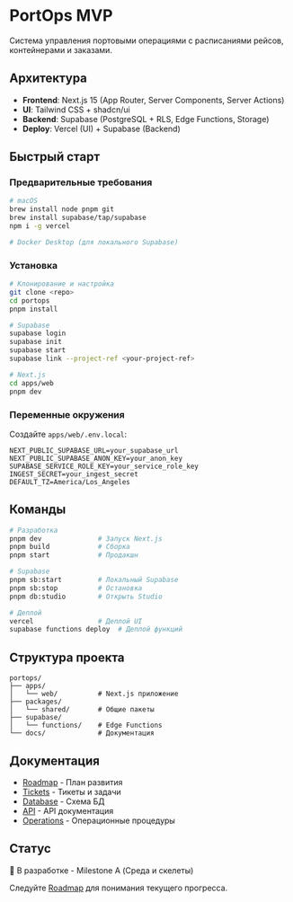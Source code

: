 # PortOps MVP

Система управления портовыми операциями с расписаниями рейсов, контейнерами и заказами.

## Архитектура

- **Frontend**: Next.js 15 (App Router, Server Components, Server Actions)
- **UI**: Tailwind CSS + shadcn/ui
- **Backend**: Supabase (PostgreSQL + RLS, Edge Functions, Storage)
- **Deploy**: Vercel (UI) + Supabase (Backend)

## Быстрый старт

### Предварительные требования

```bash
# macOS
brew install node pnpm git
brew install supabase/tap/supabase
npm i -g vercel

# Docker Desktop (для локального Supabase)
```

### Установка

```bash
# Клонирование и настройка
git clone <repo>
cd portops
pnpm install

# Supabase
supabase login
supabase init
supabase start
supabase link --project-ref <your-project-ref>

# Next.js
cd apps/web
pnpm dev
```

### Переменные окружения

Создайте `apps/web/.env.local`:

```env
NEXT_PUBLIC_SUPABASE_URL=your_supabase_url
NEXT_PUBLIC_SUPABASE_ANON_KEY=your_anon_key
SUPABASE_SERVICE_ROLE_KEY=your_service_role_key
INGEST_SECRET=your_ingest_secret
DEFAULT_TZ=America/Los_Angeles
```

## Команды

```bash
# Разработка
pnpm dev              # Запуск Next.js
pnpm build            # Сборка
pnpm start            # Продакшн

# Supabase
pnpm sb:start         # Локальный Supabase
pnpm sb:stop          # Остановка
pnpm db:studio        # Открыть Studio

# Деплой
vercel                # Деплой UI
supabase functions deploy  # Деплой функций
```

## Структура проекта

```
portops/
├── apps/
│   └── web/          # Next.js приложение
├── packages/
│   └── shared/       # Общие пакеты
├── supabase/
│   └── functions/    # Edge Functions
└── docs/             # Документация
```

## Документация

- [Roadmap](./docs/ROADMAP.md) - План развития
- [Tickets](./docs/TICKETS.md) - Тикеты и задачи
- [Database](./docs/DATABASE.md) - Схема БД
- [API](./docs/API.md) - API документация
- [Operations](./docs/OPERATIONS.md) - Операционные процедуры

## Статус

🚧 В разработке - Milestone A (Среда и скелеты)

Следуйте [Roadmap](./docs/ROADMAP.md) для понимания текущего прогресса.
